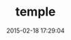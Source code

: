 ---
layout: post
title:  "temple"
repo:   "judofyr/temple"
date:   2015-02-18 17:29:04
gemurl: https://github.com/judofyr/temple
---